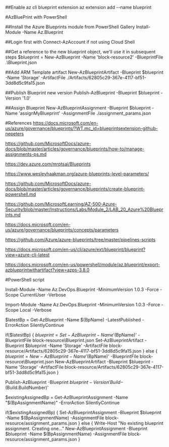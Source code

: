 ##Enable az cli blueprint extension
az extension add --name blueprint

#AzBluePrint with PowerShell

##Install the Azure Blueprints module from PowerShell Gallery
Install-Module -Name Az.Blueprint

##Login first with Connect-AzAccount if not using Cloud Shell

##Get a reference to the new blueprint object, we'll use it in subsequent steps
$blueprint = New-AzBlueprint -Name 'block-resource2' -BlueprintFile .\Blueprint.json

##Add ARM Template artifact
New-AzBlueprintArtifact -Blueprint $blueprint -Name 'Storage' -ArtifactFile ./Artifacts/62805c29-367e-4117-bf51-3dd8d5c9fa15.json

##Publish Blueprint new version
Publish-AzBlueprint -Blueprint $blueprint -Version '1.0'

##Assign Blueprint
New-AzBlueprintAssignment -Blueprint $blueprint -Name 'assignMyBlueprint' -AssignmentFile ./assignment_params.json


#References
https://docs.microsoft.com/en-us/azure/governance/blueprints/?WT.mc_id=blueprintsextension-github-nepeters

https://github.com/MicrosoftDocs/azure-docs/blob/master/articles/governance/blueprints/how-to/manage-assignments-ps.md

https://dev.azure.com/mrptsai/Blueprints

https://www.wesleyhaakman.org/azure-blueprints-level-parameters/

https://github.com/MicrosoftDocs/azure-docs/blob/master/articles/governance/blueprints/create-blueprint-powershell.md

https://github.com/MicrosoftLearning/AZ-500-Azure-Security/blob/master/Instructions/Labs/Module_2/LAB_20_Azure%20Blueprints.md

https://docs.microsoft.com/en-us/azure/governance/blueprints/concepts/parameters

https://github.com/Azure/azure-blueprints/tree/master/pipelines-scripts

https://docs.microsoft.com/en-us/cli/azure/ext/blueprint/blueprint?view=azure-cli-latest

https://docs.microsoft.com/en-us/powershell/module/az.blueprint/export-azblueprintwithartifact?view=azps-3.8.0

#PowerShell script

Install-Module -Name Az.DevOps.Blueprint -MinimumVersion 1.0.3 -Force -Scope CurrentUser -Verbose

Import-Module -Name Az.DevOps.Blueprint -MinimumVersion 1.0.3 -Force -Scope Local -Verbose

$latestBp = Get-AzBlueprint -Name $(BpName) -LatestPublished -ErrorAction SilentlyContinue

if($latestBp) {
	$blueprint = Set-AzBlueprint -Name '$(BpName)' -BlueprintFile block-resource\Blueprint.json
	Set-AzBlueprintArtifact -Blueprint $blueprint -Name 'Storage' -ArtifactFile block-resource/Artifacts/62805c29-367e-4117-bf51-3dd8d5c9fa15.json
} else {
	$blueprint = New-AzBlueprint -Name '$(BpName)' -BlueprintFile block-resource\Blueprint.json 
	New-AzBlueprintArtifact -Blueprint $blueprint -Name 'Storage' -ArtifactFile block-resource/Artifacts/62805c29-367e-4117-bf51-3dd8d5c9fa15.json
}

Publish-AzBlueprint -Blueprint $blueprint -Version 'Build-$(Build.BuildNumber)'

$existingAssignedBp = Get-AzBlueprintAssignment -Name "$(BpAssignmentName)" -ErrorAction SilentlyContinue

if($existingAssignedBp) {
	Set-AzBlueprintAssignment -Blueprint $blueprint -Name $(BpAssignmentName) -AssignmentFile block-resource/assignment_params.json
}
else {
	Write-Host "No existing blueprint assignment. Creating one..."
	New-AzBlueprintAssignment -Blueprint $blueprint -Name $(BpAssignmentName) -AssignmentFile block-resource/assignment_params.json
}
